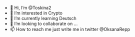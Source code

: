 - 👋 Hi, I’m @Toskina2
- 👀 I’m interested in Crypto
- 🌱 I’m currently learning Deutsch
- 💞️ I’m looking to collaborate on ...
- 📫 How to reach me just write me in twitter @OksanaRepp

<!---
Toskina2/Toskina2 is a ✨ special ✨ repository because its `README.md` (this file) appears on your GitHub profile.
You can click the Preview link to take a look at your changes.
--->
